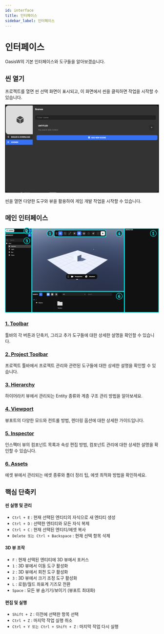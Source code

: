 ```yaml
---
id: interface
title: 인터페이스
sidebar_label: 인터페이스
---
```


# 인터페이스

OasisW의 기본 인터페이스와 도구들을 알아보겠습니다.

## 씬 열기

프로젝트를 열면 씬 선택 화면이 표시되고, 이 화면에서 씬을 클릭하면 작업을 시작할 수 있습니다.

![프로젝트 열기 화면](/img/usage-guide/1_open_project.png)

씬을 열면 다양한 도구와 뷰을 활용하여 게임 개발 작업을 시작할 수 있습니다. 

## 메인 인터페이스

![OasisW 전체 화면](/img/usage-guide/2_full.svg)

### [1. Toolbar](./toolbar)
툴바의 각 버튼과 단축키, 그리고 추가 도구들에 대한 상세한 설명을 확인할 수 있습니다.

### [2. Project Toolbar](./project-toolbar)
프로젝트 툴바에서 프로젝트 관리와 관련된 도구들에 대한 상세한 설명을 확인할 수 있습니다.

### [3. Hierarchy](./hierarchy)
하이어라키 뷰에서 관리되는 Entity 종류와 계층 구조 관리 방법을 알아보세요.

### [4. Viewport](./viewport)
뷰포트의 다양한 모드와 컨트롤 방법, 렌더링 옵션에 대한 상세한 가이드입니다.

### [5. Inspector](./inspector)
인스팩터 뷰의 컴포넌트 목록과 속성 편집 방법, 컴포넌트 관리에 대한 상세한 설명을 확인할 수 있습니다.

### [6. Assets](./assets)
에셋 뷰에서 관리되는 에셋 종류와 폴더 정리 팁, 에셋 최적화 방법을 확인하세요.

## 핵심 단축키

#### **씬 실행 및 관리**
<!-- - **Ctrl + Enter** : 새 탭에서 씬 실행 -->
- `Ctrl + E` : 현재 선택된 엔티티의 자식으로 새 엔티티 생성
- `Ctrl + D` : 선택한 엔티티와 모든 자식 복제
- `Ctrl + C` : 현재 선택된 엔티티/에셋 복사
- `Delete 또는 Ctrl + Backspace` : 현재 선택 항목 삭제

#### **3D 뷰 조작**
- `F` : 현재 선택된 엔티티에 3D 뷰에서 포커스
- `1` : 3D 뷰에서 이동 도구 활성화
- `2` : 3D 뷰에서 회전 도구 활성화
- `3` : 3D 뷰에서 크기 조정 도구 활성화
- `L` : 로컬/월드 좌표계 기즈모 전환
- `Space` : 모든 뷰 숨기기/보이기 (뷰포트 최대화)

#### **편집 및 실행**
<!-- - **Ctrl + B** : 런타임 라이트매퍼를 사용하여 조명 재베이크 -->
- `Shift + Z` : 이전에 선택한 항목 선택
- `Ctrl + Z` : 마지막 작업 실행 취소
- `Ctrl + Y 또는 Ctrl + Shift + Z` : 마지막 작업 다시 실행
<!-- - **Ctrl + Space** : 미니 메뉴얼 검색 도구 모음 토글 -->
<!-- - **Shift + ?** : 에디터 컨트롤 표시 -->

<!-- ### 효율적인 작업을 위한 팁
- 각 뷰의 기능을 숙지하여 빠른 작업 진행
- 단축키를 활용하여 마우스 조작 최소화
- 일관된 폴더 구조와 명명 규칙 사용
- 정기적인 프로젝트 백업과 버전 관리 -->
